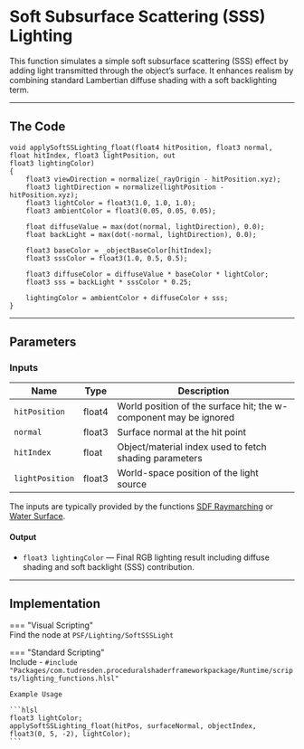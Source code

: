 # Soft Subsurface Scattering (SSS) Lighting

This function simulates a simple soft subsurface scattering (SSS) effect by adding light transmitted through the object’s surface. It enhances realism by combining standard Lambertian diffuse shading with a soft backlighting term.

---

## The Code
```hlsl
void applySoftSSLighting_float(float4 hitPosition, float3 normal, float hitIndex, float3 lightPosition, out
float3 lightingColor)
{
    float3 viewDirection = normalize(_rayOrigin - hitPosition.xyz);
    float3 lightDirection = normalize(lightPosition - hitPosition.xyz);
    float3 lightColor = float3(1.0, 1.0, 1.0);
    float3 ambientColor = float3(0.05, 0.05, 0.05);

    float diffuseValue = max(dot(normal, lightDirection), 0.0);
    float backLight = max(dot(-normal, lightDirection), 0.0);

    float3 baseColor = _objectBaseColor[hitIndex];
    float3 sssColor = float3(1.0, 0.5, 0.5);

    float3 diffuseColor = diffuseValue * baseColor * lightColor;
    float3 sss = backLight * sssColor * 0.25;

    lightingColor = ambientColor + diffuseColor + sss;
}
```

---

## Parameters

### Inputs

| Name            | Type     | Description |
|-----------------|----------|-------------|
| `hitPosition`   | float4   | World position of the surface hit; the w-component may be ignored |
| `normal`        | float3   | Surface normal at the hit point |
| `hitIndex`      | float    | Object/material index used to fetch shading parameters |
| `lightPosition` | float3   | World-space position of the light source |

The inputs are typically provided by the functions [SDF Raymarching](...) or [Water Surface](...).

#### **Output**
- `float3 lightingColor` — Final RGB lighting result including diffuse shading and soft backlight (SSS) contribution.

---

## Implementation

=== "Visual Scripting"  
    Find the node at ```PSF/Lighting/SoftSSSLight```

=== "Standard Scripting"  
    Include - ```#include "Packages/com.tudresden.proceduralshaderframeworkpackage/Runtime/scripts/lighting_functions.hlsl"```

    Example Usage

    ```hlsl
    float3 lightColor;
    applySoftSSLighting_float(hitPos, surfaceNormal, objectIndex, float3(0, 5, -2), lightColor);
    ```
